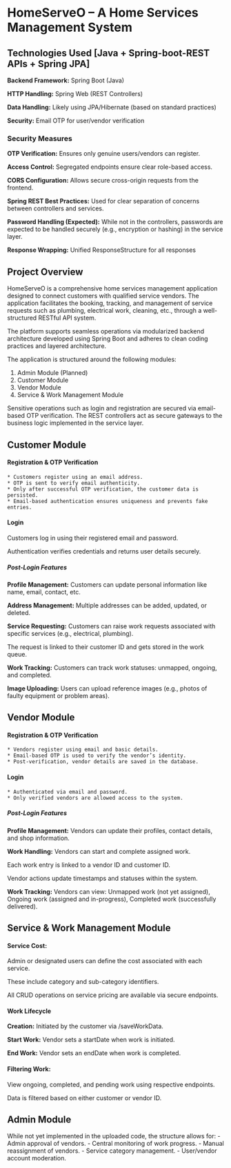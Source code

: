 # HomeServeO – A Home Services Management System

## Technologies Used [Java + Spring-boot-REST APIs + Spring JPA]

**Backend Framework:** Spring Boot (Java)

**HTTP Handling:** Spring Web (REST Controllers)

**Data Handling:** Likely using JPA/Hibernate (based on standard practices)

**Security:** Email OTP for user/vendor verification

### Security Measures
**OTP Verification:** Ensures only genuine users/vendors can register.

**Access Control:** Segregated endpoints ensure clear role-based access.

**CORS Configuration:** Allows secure cross-origin requests from the frontend.

**Spring REST Best Practices:** Used for clear separation of concerns between controllers and services.

**Password Handling (Expected):** While not in the controllers, passwords are expected to be handled securely (e.g., encryption or hashing) in the service layer.

**Response Wrapping:** Unified ResponseStructure<T> for all responses


## Project Overview
HomeServeO is a comprehensive home services management application designed to connect customers with qualified service vendors. The application facilitates the booking, tracking, and management of service requests such as plumbing, electrical work, cleaning, etc., through a well-structured RESTful API system.

The platform supports seamless operations via modularized backend architecture developed using Spring Boot and adheres to clean coding practices and layered architecture.

The application is structured around the following modules:
1. Admin Module (Planned)
2. Customer Module
3. Vendor Module
4. Service & Work Management Module

Sensitive operations such as login and registration are secured via email-based OTP verification. The REST controllers act as secure gateways to the business logic implemented in the service layer.

## Customer Module
#### Registration & OTP Verification
    * Customers register using an email address.
    * OTP is sent to verify email authenticity.
    * Only after successful OTP verification, the customer data is persisted.
    * Email-based authentication ensures uniqueness and prevents fake entries.
#### Login
Customers log in using their registered email and password.

Authentication verifies credentials and returns user details securely.

##### Post-Login Features
**Profile Management:** Customers can update personal information like name, email, contact, etc.

**Address Management:** Multiple addresses can be added, updated, or deleted.

**Service Requesting:** Customers can raise work requests associated with specific services (e.g., electrical, plumbing).

The request is linked to their customer ID and gets stored in the work queue.

**Work Tracking:** Customers can track work statuses: unmapped, ongoing, and completed.

**Image Uploading:** Users can upload reference images (e.g., photos of faulty equipment or problem areas).


## Vendor Module
#### Registration & OTP Verification
    * Vendors register using email and basic details.
    * Email-based OTP is used to verify the vendor’s identity.
    * Post-verification, vendor details are saved in the database.
#### Login
    * Authenticated via email and password.
    * Only verified vendors are allowed access to the system.
##### Post-Login Features
**Profile Management:** Vendors can update their profiles, contact details, and shop information.

**Work Handling:** Vendors can start and complete assigned work.

Each work entry is linked to a vendor ID and customer ID.

Vendor actions update timestamps and statuses within the system.

**Work Tracking:** Vendors can view: Unmapped work (not yet assigned), Ongoing work (assigned and in-progress), Completed work (successfully delivered).


## Service & Work Management Module
#### Service Cost: 
Admin or designated users can define the cost associated with each service.

These include category and sub-category identifiers.

All CRUD operations on service pricing are available via secure endpoints.

#### Work Lifecycle
**Creation:** Initiated by the customer via /saveWorkData.

**Start Work:** Vendor sets a startDate when work is initiated.

**End Work:** Vendor sets an endDate when work is completed.

#### Filtering Work:

View ongoing, completed, and pending work using respective endpoints.

Data is filtered based on either customer or vendor ID.


## Admin Module 
While not yet implemented in the uploaded code, the structure allows for:
    - Admin approval of vendors.
    - Central monitoring of work progress.
    - Manual reassignment of vendors.
    - Service category management.
    - User/vendor account moderation.

